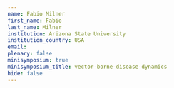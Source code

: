 ```yaml
---
name: Fabio Milner
first_name: Fabio
last_name: Milner
institution: Arizona State University
institution_country: USA
email: 
plenary: false
minisymposium: true
minisymposium_title: vector-borne-disease-dynamics
hide: false
---
```


## 